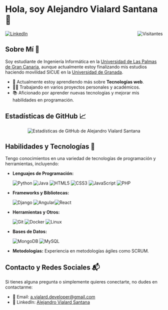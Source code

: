 # Hola, soy Alejandro Vialard Santana 👋

[<img align="right" src="https://api.visitorbadge.io/api/visitors?path=https%3A%2F%2Fgithub.com%2FAlejandroVialardSantana&countColor=%23eeb338&style=flat" alt="Visitantes"/>](https://www.visitorbadge.io/)
[![LinkedIn](https://img.shields.io/badge/-LinkedIn-eeb338?style=flat&logo=linkedin)](https://www.linkedin.com/in/alejandro-vialard-santana-a5a3b2226/)


## Sobre Mí 🧑
Soy estudiante de Ingeniería Informática en la [Universidad de Las Palmas de Gran Canaria](https://www.ulpgc.es), aunque actualmente estoy finalizando mis estudios haciendo movilidad SICUE en la [Universidad de Granada](https://www.ugr.es).

- 🌱 Actualmente estoy aprendiendo más sobre **Tecnologías web**.
- 👨‍💻 Trabajando en varios proyectos personales y académicos.
- 📚 Aficionado por aprender nuevas tecnologías y mejorar mis habilidades en programación.


## Estadísticas de GitHub 📈
<p align="center">
  <img src="https://github-readme-stats.vercel.app/api?username=AlejandroVialardSantana&show_icons=true&count_private=true&theme=ayu-mirage" alt="Estadísticas de GitHub de Alejandro Vialard Santana">
</p>


## Habilidades y Tecnologías 🚀
Tengo conocimientos en una variedad de tecnologías de programación y herramientas, incluyendo:

- **Lenguajes de Programación:** 

  ![Python](https://skills.thijs.gg/icons?i=python&theme=dark) ![Java](https://skills.thijs.gg/icons?i=java&theme=dark) ![HTML5](https://skills.thijs.gg/icons?i=html&theme=dark) ![CSS3](https://skills.thijs.gg/icons?i=css&theme=dark) ![JavaScript](https://skills.thijs.gg/icons?i=javascript&theme=dark) ![PHP](https://skills.thijs.gg/icons?i=php&theme=dark)
  
- **Frameworks y Bibliotecas:** 

  ![Django](https://skills.thijs.gg/icons?i=django&theme=dark) ![Angular](https://skills.thijs.gg/icons?i=angular&theme=dark)![React](https://skills.thijs.gg/icons?i=react&theme=dark)
  
- **Herramientas y Otros:** 

  ![Git](https://skills.thijs.gg/icons?i=git&theme=dark) ![Docker](https://skills.thijs.gg/icons?i=docker&theme=dark) ![Linux](https://skills.thijs.gg/icons?i=linux&theme=dark)

- **Bases de Datos:** 

  ![MongoDB](https://skills.thijs.gg/icons?i=mongodb&theme=dark) ![MySQL](https://skills.thijs.gg/icons?i=mysql&theme=dark)

- **Metodologías:** 
  Experiencia en metodologías ágiles como SCRUM.

## Contacto y Redes Sociales 📬
Si tienes alguna pregunta o simplemente quieres conectarte, no dudes en contactarme:

- 📧 Email: [a.vialard.developer@gmail.com](mailto:a.vialard.developer@gmail.com)
- 💼 LinkedIn: [Alejandro Vialard Santana](https://www.linkedin.com/in/alejandro-vialard-santana-a5a3b2226/)
